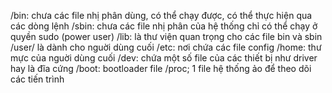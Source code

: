 /bin: chưa các file nhị phân dùng, có thể chạy được, có thể thực hiện qua các dòng lệnh
/sbin: chưa các file nhị phân của hệ thống chỉ có thể chạy ở quyền sudo (power user)
/lib: là thư viện quan trọng cho các file bin và sbin
/user/ là dành cho nguời dùng cuối
/etc: nơi chứa các file config
/home: thư mực của nguời dùng cuối
/dev: chứa một số file của các thiết bị như driver hay là đĩa cứng
/boot: bootloader file
/proc; 1 file hệ thống ảo để theo dõi các tiến trình
